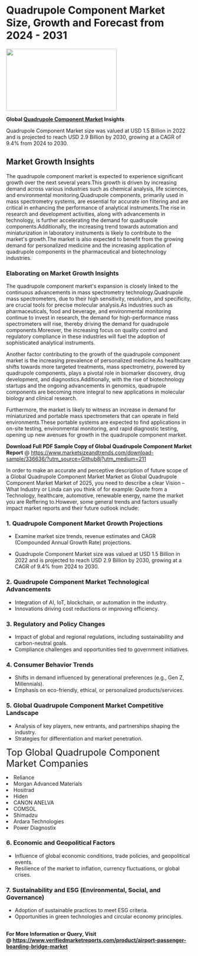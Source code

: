 <H1>Quadrupole Component Market Size, Growth and Forecast from 2024 - 2031</H1><img class="aligncenter size-medium wp-image-584254" src="https://thirdeyenews.in/wp-content/uploads/2024/09/Global-Market-Research-300x168.jpeg" alt="" width="300" height="168" /><p><strong>Global&nbsp;<a href="https://www.marketsizeandtrends.com/download-sample/336636/?utm_source=Github8j?utm_medium=211">Quadrupole Component Market</a> Insights</strong></p><p>Quadrupole Component Market size was valued at USD 1.5 Billion in 2022 and is projected to reach USD 2.9 Billion by 2030, growing at a CAGR of 9.4% from 2024 to 2030.</p><p><h2>Market Growth Insights</h2> <p>The quadrupole component market is expected to experience significant growth over the next several years.This growth is driven by increasing demand across various industries such as chemical analysis, life sciences, and environmental monitoring.Quadrupole components, primarily used in mass spectrometry systems, are essential for accurate ion filtering and are critical in enhancing the performance of analytical instruments.The rise in research and development activities, along with advancements in technology, is further accelerating the demand for quadrupole components.Additionally, the increasing trend towards automation and miniaturization in laboratory instruments is likely to contribute to the market's growth.The market is also expected to benefit from the growing demand for personalized medicine and the increasing application of quadrupole components in the pharmaceutical and biotechnology industries.</p> <h3>Elaborating on Market Growth Insights</h3> <p>The quadrupole component market's expansion is closely linked to the continuous advancements in mass spectrometry technology.Quadrupole mass spectrometers, due to their high sensitivity, resolution, and specificity, are crucial tools for precise molecular analysis.As industries such as pharmaceuticals, food and beverage, and environmental monitoring continue to invest in research, the demand for high-performance mass spectrometers will rise, thereby driving the demand for quadrupole components.Moreover, the increasing focus on quality control and regulatory compliance in these industries will fuel the adoption of sophisticated analytical instruments.</p> <p>Another factor contributing to the growth of the quadrupole component market is the increasing prevalence of personalized medicine.As healthcare shifts towards more targeted treatments, mass spectrometry, powered by quadrupole components, plays a pivotal role in biomarker discovery, drug development, and diagnostics.Additionally, with the rise of biotechnology startups and the ongoing advancements in genomics, quadrupole components are becoming more integral to new applications in molecular biology and clinical research.</p> <p>Furthermore, the market is likely to witness an increase in demand for miniaturized and portable mass spectrometers that can operate in field environments.These portable systems are expected to find applications in on-site testing, environmental monitoring, and rapid diagnostic testing, opening up new avenues for growth in the quadrupole component market.</p> <p><span class=""><strong>Download Full PDF Sample Copy of Global Quadrupole Component Market Report</strong> @ <a href="https://www.marketsizeandtrends.com/download-sample/336636/?utm_source=Github8j?utm_medium=211" target="_blank">https://www.marketsizeandtrends.com/download-sample/336636/?utm_source=Github8j?utm_medium=211</a></span></p><p>In order to make an accurate and perceptive description of future scope of a Global&nbsp;Quadrupole Component Market Market as Global&nbsp;Quadrupole Component Market Market of 2025, you need to describe a clear Vision &ndash; What Industry or Linda can you think of for example: Quote from a Technology, healthcare, automotive, renewable energy, name the market you are Reffering to.However, some general trends and factors usually impact market reports and their future outlook include:</p><h3>1.&nbsp;<strong>Quadrupole Component Market Growth Projections</strong></h3><ul><li>Examine market size trends, revenue estimates and CAGR (Compounded Annual Growth Rate) projections.</li><li><p>Quadrupole Component Market size was valued at USD 1.5 Billion in 2022 and is projected to reach USD 2.9 Billion by 2030, growing at a CAGR of 9.4% from 2024 to 2030.</p></li></ul><h3>2.&nbsp;<strong>Quadrupole Component Market Technological Advancements</strong></h3><ul><li>Integration of AI, IoT, blockchain, or automation in the industry.</li><li>Innovations driving cost reductions or improving efficiency.</li></ul><h3>3.&nbsp;<strong>Regulatory and Policy Changes</strong></h3><ul><li>Impact of global and regional regulations, including sustainability and carbon-neutral goals.</li><li>Compliance challenges and opportunities tied to government initiatives.</li></ul><h3>4.&nbsp;<strong>Consumer Behavior Trends</strong></h3><ul><li>Shifts in demand influenced by generational preferences (e.g., Gen Z, Millennials).</li><li>Emphasis on eco-friendly, ethical, or personalized products/services.</li></ul><h3>5.&nbsp;<strong>Global Quadrupole Component Market Competitive Landscape</strong></h3><ul><li>Analysis of key players, new entrants, and partnerships shaping the industry.</li><li>Strategies for differentiation and market penetration.</li></ul><p data-pm-slice="1 1 []"><span style="color: inherit; font-family: inherit; font-size: 25px;">Top Global Quadrupole Component Market Companies</span></p><div class="" data-test-id=""><p><li>Reliance</li><li> Morgan Advanced Materials</li><li> Hositrad</li><li> Hiden</li><li> CANON ANELVA</li><li> COMSOL</li><li> Shimadzu</li><li> Ardara Technologies</li><li> Power Diagnostix</li></p></div><h3>6.&nbsp;<strong>Economic and Geopolitical Factors</strong></h3><ul><li>Influence of global economic conditions, trade policies, and geopolitical events.</li><li>Resilience of the market to inflation, currency fluctuations, or global crises.</li></ul><h3>7.&nbsp;<strong>Sustainability and ESG (Environmental, Social, and Governance)</strong></h3><ul><li>Adoption of sustainable practices to meet ESG criteria.</li><li>Opportunities in green technologies and circular economy principles.</li></ul><h2><strong style="font-size: 14px;">For More Information or Query, Visit @&nbsp;</strong><a style="background-color: #ffffff; font-size: 14px;" href="https://www.marketsizeandtrends.com/report/quadrupole-component-market/" target="_blank">https://www.verifiedmarketreports.com/product/airport-passenger-boarding-bridge-market</a></h2>